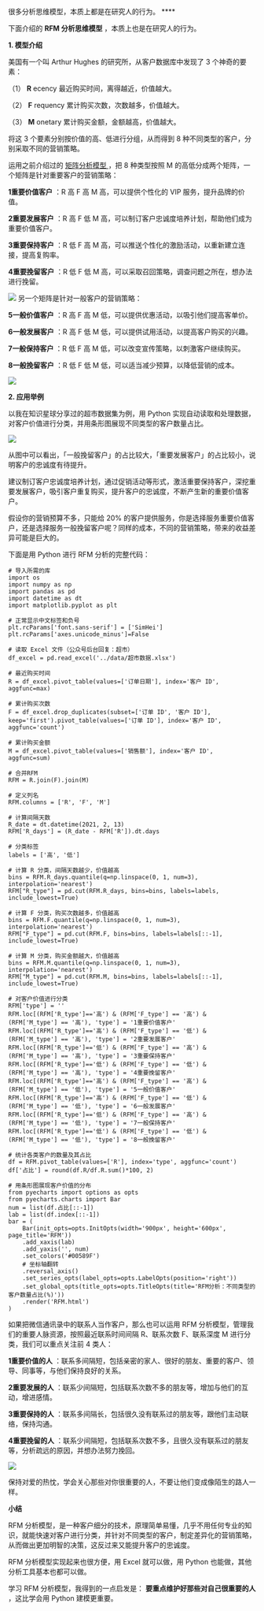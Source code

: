 很多分析思维模型，本质上都是在研究人的行为。 ****

下面介绍的 **RFM 分析思维模型** ，本质上也是在研究人的行为。

**1\. 模型介绍**

美国有一个叫 Arthur Hughes 的研究所，从客户数据库中发现了 3 个神奇的要素：

（1） **R** ecency 最近购买时间，离得越近，价值越大。

（2） **F** requency 累计购买次数，次数越多，价值越大。

（3） **M** onetary 累计购买金额，金额越高，价值越大。

将这 3 个要素分别按价值的高、低进行分组，从而得到 8 种不同类型的客户，分别采取不同的营销策略。

运用之前介绍过的 [ 矩阵分析模型
](https://mp.weixin.qq.com/s?__biz=MzA4ODE2OTIxMw==&mid=2653477299&idx=1&sn=cdb2c2f2f7ac510f8de918f7dfca7b8c&scene=21#wechat_redirect
"矩阵分析模型") ，把 8 种类型按照 M 的高低分成两个矩阵，一个矩阵是针对重要客户的营销策略：

**1重要价值客户** ：R 高 F 高 M 高，可以提供个性化的 VIP 服务，提升品牌的价值。

**2重要发展客户** ：R 高 F 低 M 高，可以制订客户忠诚度培养计划，帮助他们成为重要价值客户。

**3重要保持客户** ：R 低 F 高 M 高，可以推送个性化的激励活动，以重新建立连接，提高复购率。

**4重要挽留客户** ：R 低 F 低 M 高，可以采取召回策略，调查问题之所在，想办法进行挽留。

![](https://mmbiz.qpic.cn/mmbiz_jpg/giaycic3UNwo1xm2WPQfAwJx5foaibfFT5DEBibwS8jP8PddKG9Vibq1v9VukiadfPtNLVzPicnczRyTAyMW4JoIAv2bg/640?wx_fmt=jpeg)
另一个矩阵是针对一般客户的营销策略：

**5一般价值客户** ：R 高 F 高 M 低，可以提供优惠活动，以吸引他们提高客单价。

**6一般发展客户** ：R 高 F 低 M 低，可以提供试用活动，以提高客户购买的兴趣。

**7一般保持客户** ：R 低 F 高 M 低，可以改变宣传策略，以刺激客户继续购买。

**8一般挽留客户** ：R 低 F 低 M 低，可以适当减少预算，以降低营销的成本。

![](https://mmbiz.qpic.cn/mmbiz_jpg/giaycic3UNwo1xm2WPQfAwJx5foaibfFT5Dib0zcwLpx6g6VLc0yR0bMgJEjjibGB23WjEicrYDuqmyibPzw9STJlHzEw/640?wx_fmt=jpeg)

**2\. 应用举例**

以我在知识星球分享过的超市数据集为例，用 Python 实现自动读取和处理数据，对客户价值进行分类，并用条形图展现不同类型的客户数量占比。

![](https://mmbiz.qpic.cn/mmbiz_jpg/giaycic3UNwo1xm2WPQfAwJx5foaibfFT5DicvjVSCSy8EMQ26xMr9IEVNg0x2mHo4icKvBsI0TuuZeqBK11VTkOPBg/640?wx_fmt=jpeg)

从图中可以看出，「一般挽留客户」的占比较大，「重要发展客户」的占比较小，说明客户的忠诚度有待提升。

建议制订客户忠诚度培养计划，通过促销活动等形式，激活重要保持客户，深挖重要发展客户，吸引客户重复购买，提升客户的忠诚度，不断产生新的重要价值客户。

假设你的营销预算不多，只能给 20%
的客户提供服务，你是选择服务重要价值客户，还是选择服务一般挽留客户呢？同样的成本，不同的营销策略，带来的收益差异可能是巨大的。

下面是用 Python 进行 RFM 分析的完整代码：

    
    
    # 导入所需的库  
    import os  
    import numpy as np  
    import pandas as pd  
    import datetime as dt  
    import matplotlib.pyplot as plt  
      
    # 正常显示中文标签和负号  
    plt.rcParams['font.sans-serif'] = ['SimHei']  
    plt.rcParams['axes.unicode_minus']=False  
      
    # 读取 Excel 文件（公众号后台回复：超市）  
    df_excel = pd.read_excel('../data/超市数据.xlsx')  
      
    # 最近购买时间  
    R = df_excel.pivot_table(values=['订单日期'], index='客户 ID', aggfunc=max)  
      
    # 累计购买次数  
    F = df_excel.drop_duplicates(subset=['订单 ID', '客户 ID'], keep='first').pivot_table(values=['订单 ID'], index='客户 ID', aggfunc='count')  
      
    # 累计购买金额  
    M = df_excel.pivot_table(values=['销售额'], index='客户 ID', aggfunc=sum)  
      
    # 合并RFM  
    RFM = R.join(F).join(M)  
      
    # 定义列名  
    RFM.columns = ['R', 'F', 'M']  
      
    # 计算间隔天数  
    R_date = dt.datetime(2021, 2, 13)  
    RFM['R_days'] = (R_date - RFM['R']).dt.days  
      
    # 分类标签  
    labels = ['高', '低']  
      
    # 计算 R 分类，间隔天数越少，价值越高  
    bins = RFM.R_days.quantile(q=np.linspace(0, 1, num=3), interpolation='nearest')  
    RFM["R_type"] = pd.cut(RFM.R_days, bins=bins, labels=labels, include_lowest=True)  
      
    # 计算 F 分类，购买次数越多，价值越高  
    bins = RFM.F.quantile(q=np.linspace(0, 1, num=3), interpolation='nearest')  
    RFM["F_type"] = pd.cut(RFM.F, bins=bins, labels=labels[::-1], include_lowest=True)  
      
    # 计算 M 分类，购买金额越大，价值越高  
    bins = RFM.M.quantile(q=np.linspace(0, 1, num=3), interpolation='nearest')  
    RFM["M_type"] = pd.cut(RFM.M, bins=bins, labels=labels[::-1], include_lowest=True)  
      
    # 对客户价值进行分类  
    RFM['type'] = ''  
    RFM.loc[(RFM['R_type']=='高') & (RFM['F_type'] == '高') & (RFM['M_type'] == '高'), 'type'] = '1重要价值客户'  
    RFM.loc[(RFM['R_type']=='高') & (RFM['F_type'] == '低') & (RFM['M_type'] == '高'), 'type'] = '2重要发展客户'  
    RFM.loc[(RFM['R_type']=='低') & (RFM['F_type'] == '高') & (RFM['M_type'] == '高'), 'type'] = '3重要保持客户'  
    RFM.loc[(RFM['R_type']=='低') & (RFM['F_type'] == '低') & (RFM['M_type'] == '高'), 'type'] = '4重要挽留客户'  
    RFM.loc[(RFM['R_type']=='高') & (RFM['F_type'] == '高') & (RFM['M_type'] == '低'), 'type'] = '5一般价值客户'  
    RFM.loc[(RFM['R_type']=='高') & (RFM['F_type'] == '低') & (RFM['M_type'] == '低'), 'type'] = '6一般发展客户'  
    RFM.loc[(RFM['R_type']=='低') & (RFM['F_type'] == '高') & (RFM['M_type'] == '低'), 'type'] = '7一般保持客户'  
    RFM.loc[(RFM['R_type']=='低') & (RFM['F_type'] == '低') & (RFM['M_type'] == '低'), 'type'] = '8一般挽留客户'  
      
    # 统计各类客户的数量及其占比  
    df = RFM.pivot_table(values=['R'], index='type', aggfunc='count')  
    df['占比'] = round(df.R/df.R.sum()*100, 2)  
      
    # 用条形图展现客户价值的分布  
    from pyecharts import options as opts   
    from pyecharts.charts import Bar   
    num = list(df.占比[::-1])  
    lab = list(df.index[::-1])  
    bar = (  
        Bar(init_opts=opts.InitOpts(width='900px', height='600px', page_title='RFM'))  
        .add_xaxis(lab)  
        .add_yaxis('', num)  
        .set_colors('#00589F')  
        # 坐标轴翻转  
        .reversal_axis()  
        .set_series_opts(label_opts=opts.LabelOpts(position='right'))  
        .set_global_opts(title_opts=opts.TitleOpts(title='RFM分析：不同类型的客户数量占比(%)'))  
        .render('RFM.html')  
    )

如果把微信通讯录中的联系人当作客户，那么也可以运用 RFM 分析模型，管理我们的重要人脉资源，按照最近联系时间间隔 R、联系次数 F、联系深度 M
进行分类，我们可以重点关注前 4 类人：

**1重要价值的人** ：联系多间隔短，包括亲密的家人、很好的朋友、重要的客户、领导、同事等，与他们保持良好的关系。

**2重要发展的人** ：联系少间隔短，包括联系次数不多的朋友等，增加与他们的互动，增进感情。

**3重要保持的人** ：联系多间隔长，包括很久没有联系过的朋友等，跟他们主动联络，保持沟通。

**4重要挽留的人** ：联系少间隔短，包括联系次数不多，且很久没有联系过的朋友等，分析疏远的原因，并想办法努力挽回。

![](https://mmbiz.qpic.cn/mmbiz_jpg/giaycic3UNwo1xm2WPQfAwJx5foaibfFT5DaOdicw6eIKIddPYcFqm3LibK1ibnqr3mYjSdvMqKpZiaoRbbtyw6WeZwHg/640?wx_fmt=jpeg)

保持对爱的热忱，学会关心那些对你很重要的人，不要让他们变成像陌生的路人一样。

**小结**

RFM
分析模型，是一种客户细分的技术，原理简单易懂，几乎不用任何专业的知识，就能快速对客户进行分类，并针对不同类型的客户，制定差异化的营销策略，从而做出更加明智的决策，这反过来又能提升客户的忠诚度。

RFM 分析模型实现起来也很方便，用 Excel 就可以做，用 Python 也能做，其他分析工具基本也都可以做。

学习 RFM 分析模型，我得到的一点启发是： **要重点维护好那些对自己很重要的人** ，这比学会用 Python 建模更重要。